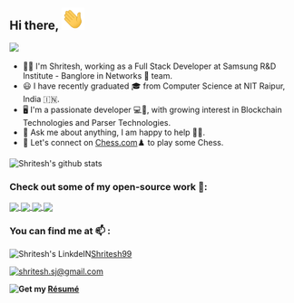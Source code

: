 ## Hi there, <img src="https://raw.githubusercontent.com/ABSphreak/ABSphreak/master/gifs/Hi.gif" width="40px" />

![](https://visitor-badge.laobi.icu/badge?page_id=Shritesh99.Shritesh99)

-    :man_technologist:  I'm Shritesh, working as a Full Stack Developer at Samsung R&D Institute - Banglore in Networks 📶 team.
-    :smiley: I have recently graduated 🎓 from Computer Science at NIT Raipur, India 🇮🇳.
-    🖥 I'm a passionate developer :computer::calling:, with growing interest in Blockchain Technologies and Parser Technologies.
-    :thought_balloon: Ask me about anything, I am happy to help :man_teacher:.
-    :two_men_holding_hands: Let's connect on [Chess.com](https://www.chess.com/member/rxshri99):chess_pawn: to play some Chess.

![Shritesh's github stats](https://github-readme-stats.vercel.app/api?username=shritesh99&show_icons=true&hide_border=true)

### Check out some of my open-source work :tada::

<a href="https://github.com/Shritesh99/HideKeyboardWhenTappedAround">
    <img align="center" src="https://github-readme-stats.vercel.app/api/pin/?username=shritesh99&repo=HideKeyboardWhenTappedAround"/>
</a>

<a href="https://github.com/Shritesh99/100DaysofMLCodeChallenge">
    <img align="center" src="https://github-readme-stats.vercel.app/api/pin/?username=shritesh99&repo=100DaysofMLCodeChallenge" />
</a>

<a href="https://github.com/Shritesh99/nations">
    <img align="center" src="https://github-readme-stats.vercel.app/api/pin/?username=shritesh99&repo=nations"/>
</a>

<a href="https://github.com/Shritesh99/Arduino-Basics">
    <img align="center" src="https://github-readme-stats.vercel.app/api/pin/?username=shritesh99&repo=Arduino-Basics"/>
</a>

### You can find me at 📫 :

<img align="left" alt="Shritesh's LinkdeIN" src="https://img.icons8.com/color/30/000000/linkedin.png" /> [Shritesh99](https://linkedin.com/in/shritesh99/)

<img align="left" src="https://img.icons8.com/fluent/30/000000/apple-mail.png"/> shritesh.sj@gmail.com

<img align="left" height="" src="https://img.icons8.com/fluent/30/000000/new-resume-template.png"/> **Get my [Résumé](https://github.com/Shritesh99/Shritesh99/raw/master/Resume/Shritesh's%20Resume.pdf)**
